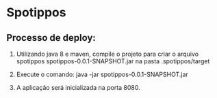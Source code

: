 # Spotippos

## Processo de deploy:

1. Utilizando java 8 e maven, compile o projeto para criar o arquivo spotippos spotippos-0.0.1-SNAPSHOT.jar na pasta 
.spotippos/target

2. Execute o comando:
java -jar spotippos-0.0.1-SNAPSHOT.jar

3. A aplicação será inicializada na porta 8080.
 